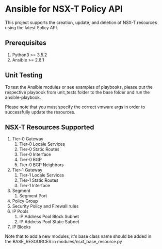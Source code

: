 # Ansible for NSX-T Policy API

This project supports the creation, update, and deletion of NSX-T resources using the latest Policy API.

## Prerequisites
1. Python3 >= 3.5.2
2. Ansible >= 2.8.1

## Unit Testing
To test the Ansible modules or see examples of playbooks, please put the respective playbook from unit_tests folder to the base folder and run the ansible-playbook.

Please note that you must specify the correct vmware args in order to successfully update the resources.

## NSX-T Resources Supported
1. Tier-0 Gateway
   1. Tier-0 Locale Services
   2. Tier-0 Static Routes
   3. Tier-0 Interface
   4. Tier-0 BGP
   5. Tier-0 BGP Neighbors
2. Tier-1 Gateway
   1. Tier-1 Locale Services
   2. Tier-1 Static Routes
   3. Tier-1 Interface
3. Segment
   1. Segment Port
4. Policy Group
5. Security Policy and Firewall rules
6. IP Pools
   1. IP Address Pool Block Subnet
   2. IP Address Pool Static Subnet
7. IP Blocks

Note that to add a new modules, it's base class name should be added in the BASE_RESOURCES in modules/nsxt_base_resource.py
